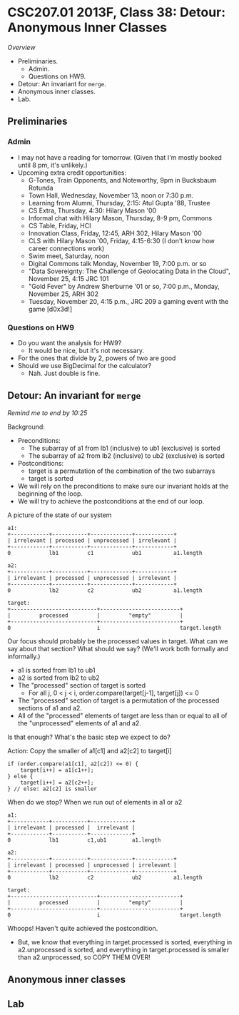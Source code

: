 CSC207.01 2013F, Class 38: Detour: Anonymous Inner Classes
==========================================================

_Overview_

* Preliminaries.
    * Admin.
    * Questions on HW9.
* Detour: An invariant for `merge`.
* Anonymous inner classes.
* Lab.

Preliminaries
-------------

### Admin

* I may not have a reading for tomorrow.  (Given that I'm mostly booked until
  8 pm, it's unlikely.)
* Upcoming extra credit opportunities:
    * G-Tones, Train Opponents, and Noteworthy, 9pm in Bucksbaum Rotunda
    * Town Hall, Wednesday, November 13, noon or 7:30 p.m.
    * Learning from Alumni, Thursday, 2:15: Atul Gupta '88, Trustee
    * CS Extra, Thursday, 4:30: Hilary Mason '00
    * Informal chat with Hilary Mason, Thursday, 8-9 pm, Commons
    * CS Table, Friday, HCI
    * Innovation Class, Friday, 12:45, ARH 302, Hilary Mason '00
    * CLS with Hilary Mason '00, Friday, 4:15-6:30 (I don't know how
      career connections work)
    * Swim meet, Saturday, noon
    * Digital Commons talk Monday, November 19, 7:00 p.m. or so
    * "Data Sovereignty: The Challenge of Geolocating Data in the Cloud",
      November 25, 4:15 JRC 101
    * "Gold Fever" by Andrew Sherburne '01 or so, 7:00 p.m., Monday, 
      November 25, ARH 302
    * Tuesday, November 20, 4:15 p.m., JRC 209  a gaming event with the 
      game [d0x3d!]  

### Questions on HW9

* Do you want the analysis for HW9?
    * It would be nice, but it's not necessary.
* For the ones that divide by 2, powers of two are good
* Should we use BigDecimal for the calculator?
    * Nah.  Just double is fine.

Detour: An invariant for `merge`
--------------------------------

_Remind me to end by 10:25_

Background:

* Preconditions:
    * The subarray of a1 from lb1 (inclusive) to ub1 (exclusive) is sorted
    * The subarray of a2 from lb2 (inclusive) to ub2 (exclusive) is sorted
* Postconditions:
    * target is a permutation of the combination of the two subarrays
    * target is sorted
* We will rely on the preconditions to make sure our invariant holds at
  the beginning of the loop.
* We will try to achieve the postconditions at the end of our loop.

A picture of the state of our system

    a1:
    +------------+-----------+-------------+------------+
    | irrelevant | processed | unprocessed | irrelevant |
    +------------+-----------+-------------+------------+
    0            lb1         c1            ub1          a1.length

    a2:
    +------------+-----------+-------------+------------+
    | irrelevant | processed | unprocessed | irrelevant |
    +------------+-----------+-------------+------------+
    0            lb2         c2            ub2          a1.length

    target:
    +---------------------------+-------------------------+
    |         processed         |         "empty"         |
    +---------------------------+-------------------------+
    0                           i                         target.length

Our focus should probably be the processed values in target.  What
can we say about that section?  What should we say?  (We'll work both
formally and informally.)

* a1 is sorted from lb1 to ub1
* a2 is sorted from lb2 to ub2
* The "processed" section of target is sorted
    * For all j, 0 < j < i, order.compare(target[j-1], target[j]) <= 0
* The "processed" section of target is a permutation of the processed sections
  of a1 and a2.
* All of the "processed" elements of target are less than or equal to all of
  the "unprocessed" elements of a1 and a2.

Is that enough?  What's the basic step we expect to do?

Action: Copy the smaller of a1[c1] and a2[c2] to target[i]

    if (order.compare(a1[c1], a2[c2]) <= 0) {
        target[i++] = a1[c1++];
    } else {
        target[i++] = a2[c2++];
    } // else: a2[c2] is smaller

When do we stop?  When we run out of elements in a1 or a2

    a1:
    +------------+-----------+-------------+
    | irrelevant | processed |  irrelevant |
    +------------+-----------+-------------+
    0            lb1         c1,ub1        a1.length

    a2:
    +------------+-----------+-------------+------------+
    | irrelevant | processed | unprocessed | irrelevant |
    +------------+-----------+-------------+------------+
    0            lb2         c2            ub2          a1.length

    target:
    +---------------------------+-------------------------+
    |         processed         |         "empty"         |
    +---------------------------+-------------------------+
    0                           i                         target.length

Whoops!  Haven't quite achieved the postcondition.

* But, we know that everything in target.processed is sorted, everything in
  a2.unprocessed is sorted, and everything in target.processed is smaller
  than a2.unprocessed, so COPY THEM OVER!

Anonymous inner classes
-----------------------

Lab
---
